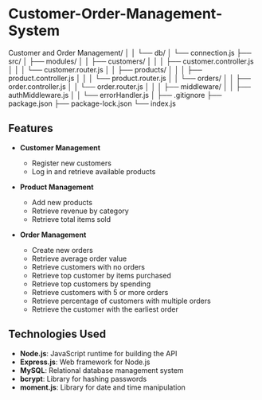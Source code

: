 # Customer-Order-Management-System

Customer and Order Management/
│
│   └── db/
│       └── connection.js
├── src/
│   ├── modules/
│   │   ├── customers/
│   │   │   ├── customer.controller.js
│   │   │   └── customer.router.js
│   │   ├── products/
│   │   │   ├── product.controller.js
│   │   │   └── product.router.js
│   │   └── orders/
│   │       ├── order.controller.js
│   │       └── order.router.js
│   │
│   ├── middleware/
│   │   ├── authMiddleware.js
│   │   └── errorHandler.js
│
├── .gitignore
├── package.json
├── package-lock.json
└── index.js

## Features

- **Customer Management**
  - Register new customers
  - Log in and retrieve available products

- **Product Management**
  - Add new products
  - Retrieve revenue by category
  - Retrieve total items sold

- **Order Management**
  - Create new orders
  - Retrieve average order value
  - Retrieve customers with no orders
  - Retrieve top customer by items purchased
  - Retrieve top customers by spending
  - Retrieve customers with 5 or more orders
  - Retrieve percentage of customers with multiple orders
  - Retrieve the customer with the earliest order

## Technologies Used

- **Node.js**: JavaScript runtime for building the API
- **Express.js**: Web framework for Node.js
- **MySQL**: Relational database management system
- **bcrypt**: Library for hashing passwords
- **moment.js**: Library for date and time manipulation

